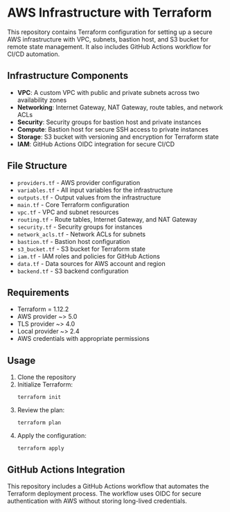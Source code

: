# AWS Infrastructure with Terraform

This repository contains Terraform configuration for setting up a secure AWS infrastructure with VPC, subnets, bastion host, and S3 bucket for remote state management. It also includes GitHub Actions workflow for CI/CD automation.

## Infrastructure Components

- **VPC**: A custom VPC with public and private subnets across two availability zones
- **Networking**: Internet Gateway, NAT Gateway, route tables, and network ACLs
- **Security**: Security groups for bastion host and private instances
- **Compute**: Bastion host for secure SSH access to private instances
- **Storage**: S3 bucket with versioning and encryption for Terraform state
- **IAM**: GitHub Actions OIDC integration for secure CI/CD

## File Structure

- `providers.tf` - AWS provider configuration
- `variables.tf` - All input variables for the infrastructure
- `outputs.tf` - Output values from the infrastructure
- `main.tf` - Core Terraform configuration
- `vpc.tf` - VPC and subnet resources
- `routing.tf` - Route tables, Internet Gateway, and NAT Gateway
- `security.tf` - Security groups for instances
- `network_acls.tf` - Network ACLs for subnets
- `bastion.tf` - Bastion host configuration
- `s3_bucket.tf` - S3 bucket for Terraform state
- `iam.tf` - IAM roles and policies for GitHub Actions
- `data.tf` - Data sources for AWS account and region
- `backend.tf` - S3 backend configuration

## Requirements

- Terraform = 1.12.2
- AWS provider ~> 5.0
- TLS provider ~> 4.0
- Local provider ~> 2.4
- AWS credentials with appropriate permissions

## Usage

1. Clone the repository
2. Initialize Terraform:
   ```
   terraform init
   ```
3. Review the plan:
   ```
   terraform plan
   ```
4. Apply the configuration:
   ```
   terraform apply
   ```

## GitHub Actions Integration

This repository includes a GitHub Actions workflow that automates the Terraform deployment process. The workflow uses OIDC for secure authentication with AWS without storing long-lived credentials.